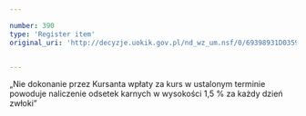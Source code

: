 ```yaml
---

number: 390
type: 'Register item'
original_uri: 'http://decyzje.uokik.gov.pl/nd_wz_um.nsf/0/69398931D03590D6C12572DD00329532?OpenDocument'


---
```


„Nie dokonanie przez Kursanta wpłaty za kurs w ustalonym terminie powoduje naliczenie odsetek karnych w wysokości 1,5 % za każdy dzień zwłoki”
